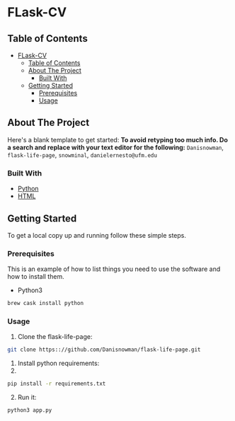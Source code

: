 
# FLask-CV 
<!-- TABLE OF CONTENTS -->
## Table of Contents

- [FLask-CV](#flask-cv)
  - [Table of Contents](#table-of-contents)
  - [About The Project](#about-the-project)
    - [Built With](#built-with)
  - [Getting Started](#getting-started)
    - [Prerequisites](#prerequisites)
    - [Usage](#usage)



<!-- ABOUT THE PROJECT -->
## About The Project


Here's a blank template to get started:
**To avoid retyping too much info. Do a search and replace with your text editor for the following:**
`Danisnowman`, `flask-life-page`, `snowminal`, `danielernesto@ufm.edu`


### Built With

* [Python](https://python.org)
* [HTML](https://www.w3schools.com/html/html_intro.asp)



<!-- GETTING STARTED -->
## Getting Started

To get a local copy up and running follow these simple steps.

### Prerequisites

This is an example of how to list things you need to use the software and how to install them.
* Python3
  
```bash
brew cask install python
```

### Usage
 
1. Clone the flask-life-page:
   
```sh
git clone https:://github.com/Danisnowman/flask-life-page.git
```
1. Install python requirements:
2. 
```sh
pip install -r requirements.txt
```

2. Run it:
```sh
python3 app.py
```